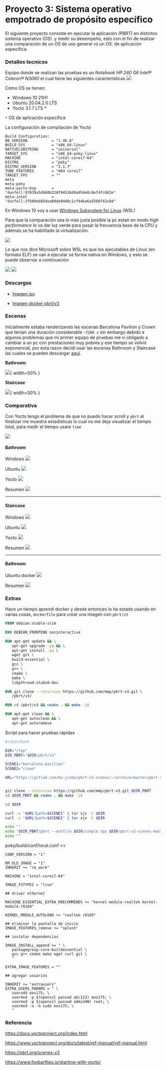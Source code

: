 # Proyecto 3: Sistema operativo empotrado de propósito específico

El siguiente proyecto consiste en ejecutar la aplicación *(PBRT)* en distintos sistema operativo *(OS)*. y medir su desempeño, esto con el fin de realizar una comparación de un *OS* de uso general vs un *OS*. de aplicación específica.

### Detalles tecnicos

Equipo donde se realizan las pruebas es un *Notebook HP 240 G6 Intel® Celeron® N3060* el cual tiene las siguientes características
![](res/sc_3.png)

Cómo OS se tienen:
- Windows 10 21H1
- Ubuntu 20.04.2.0 LTS
- Yocto 3.1.7 LTS *

`*` OS de aplicación específica

La configuración de compilación de Yocto
```
Build Configuration:
BB_VERSION           = "1.46.0"
BUILD_SYS            = "x86_64-linux"
NATIVELSBSTRING      = "universal"
TARGET_SYS           = "x86_64-poky-linux"
MACHINE              = "intel-corei7-64"
DISTRO               = "poky"
DISTRO_VERSION       = "3.1.7"
TUNE_FEATURES        = "m64 corei7"
TARGET_FPU           = ""
meta                
meta-poky           
meta-yocto-bsp       = "dunfell:97039a5db60b328f94526d9a95de0c8ef4fc0d2e"
meta-intel           = "dunfell:2fb89eb85dea00de9446c1cf44ba6a5586f42c84"
```


En Windows 10 voy a usar [Windows Subsystem for Linux](https://docs.microsoft.com/en-us/windows/wsl/install-win10) *(WSL)*

Para que la comparación sea lo más justa posible la pc estan en modo *high performance* lo va dar luz verde para pasar la frecuencia base de la CPU y además se ha habilitado la virtualización.

![](res/sc_1.png)

Lo que nos dice Microsoft sobre WSL es que los ejecutables de Linux (en formato ELF) se van a ejecutar se forma nativa en Windows, y esto se puede observar a continuación

![](res/sc_2.png)
![](res/sc_4.png)

### Descargas

- [Imagen iso](https://mega.nz/file/kypgGK7Z#k-gd9lOzcFlBNAiVA2CFk37EzEf6V-KQ2nXH8Lk8e00)

- [Imagen docker pbrt/v3](https://mega.nz/file/R7JHVQSZ#GUCHGUBu048FYNV1Mwav1jFJqw4RyvrIRL9-gVTGIqQ)


### Escenas

Inicialmente estaba renderizando las escenas Barcelona Pavilion y Crown que tenían una duración considerable `~7200 s` sin embargo debido a algunos problemas que mi primer equipo de pruebas me vi obligado a cambiar a un pc con prestaciones muy pobres y ese tiempo se volvió exponencial, por esta razon decidi usar las escenas Bathroom y Staircase las cuales se pueden descargar [aquí](https://benedikt-bitterli.me/resources/).

**Bathroom**

![](res/scene_1.jpg){ width=50% }

**Staircase**

![](res/scene_2.jpg){ width=50% }

### Comparativa

Con Yocto tengo el problema de que no puedo hacer scroll y `pbrt` al finalizar me muestra estadísticas lo cual no me deja visualizar el tiempo total, para medir el tiempo usare `time`

![](res/sc_8.jpg)



#### Bathroom

Windows
![](res/sc_5.jpg)

Ubuntu
![](res/sc_10.png)

Yocto
![](res/sc_7.jpg)

Resumen
![](res/comp_1.svg)

-------------------------

#### Staircase

Windows
![](res/sc_6.jpg)

Ubuntu
![](res/sc_11.png)

Yocto
![](res/sc_9.jpg)

Resumen
![](res/comp_2.svg)


-------------------------


#### Bathroom

Ubuntu docker
![](res/sc_11.png)

Resumen
![](res/comp_3.svg)



### Extras

Hace un tiempo aprendí docker y desde entonces lo he estado usando en varias cosas, `dockerfile` para crear una imagen con `pbrt/v3`

```dockerfile
FROM debian:stable-slim

ENV DEBIAN_FRONTEND noninteractive

RUN apt-get update && \
   apt-get upgrade -yq && \
   apt-get install -yq \
   wget git \
   build-essential \
   gcc \
   g++ \
   cmake \
   make \
   libpthread-stubs0-dev

RUN git clone --recursive https://github.com/mmp/pbrt-v3.git \
   /pbrt/v3/

RUN cd /pbrt/v3 && cmake . && make -j8

RUN apt-get clean && \
   apt-get autoclean && \
   apt-get autoremove
```


Script para hacer pruebas rápidas

```bash
#!/bin/bash

DIR="/tmp"
DIR_PBRT="$DIR/pbrt/v3"

SCENE1="barcelona-pavilion"
SCENE2="crown"

URL="https://gitlab.com/bo-jcube/pbrt-v3-scenes/-/archive/master/pbrt-v3-scenes-master.tar.bz2"


git clone --recursive https://github.com/mmp/pbrt-v3.git $DIR_PBRT
cd $DIR_PBRT && cmake . && make -j8

cd $DIR

curl -s "$URL?path=$SCENE1" | tar xjv -C $DIR
curl -s "$URL?path=$SCENE2" | tar xjv -C $DIR

echo ""
echo "$DIR_PBRT/pbrt --outfile $DIR/simple.tga $DIR/pbrt-v3-scenes-master-..."
echo ""
```


poky/build/conf/local.conf <<
```
CONF_VERSION = "1"

RM_OLD_IMAGE = "1"
INHERIT += "rm_work"

MACHINE = "intel-corei7-64"

IMAGE_FSTYPES = "live"

## driver ethernet

MACHINE_ESSENTIAL_EXTRA_RRECOMMENDS += "kernel-module-realtek kernel-module-r8169"

KERNEL_MODULE_AUTOLOAD += "realtek r8169"

## eliminar la pantalla de inicio
IMAGE_FEATURES_remove += "splash"

## instalar dependencias

IMAGE_INSTALL_append += " \
   packagegroup-core-buildessential \
   gcc g++ cmake make wget curl git \
   "

EXTRA_IMAGE_FEATURES = ""

## agregar usuarios

INHERIT += "extrausers"
EXTRA_USERS_PARAMS = " \
   useradd eos175; \
   usermod -p $(openssl passwd abc123) eos175; \
   usermod -p $(openssl passwd adminHW) root; \
   usermod -a -G sudo eos175; \
   "
```


### Referencia

https://docs.yoctoproject.org/index.html

https://www.yoctoproject.org/docs/latest/ref-manual/ref-manual.html

https://pbrt.org/scenes-v3

https://www.foobarflies.io/starting-with-yocto/



